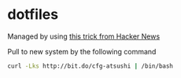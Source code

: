 # dotfiles

Managed by using [this trick from Hacker News](https://developer.atlassian.com/blog/2016/02/best-way-to-store-dotfiles-git-bare-repo/)

Pull to new system by the following command

```bash
curl -Lks http://bit.do/cfg-atsushi | /bin/bash
```
